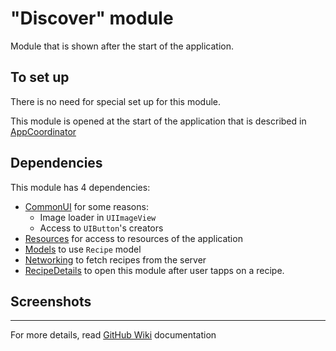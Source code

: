 # "Discover" module

Module that is shown after the start of the application.

## To set up

There is no need for special set up for this module.

This module is opened at the start of the application that is described in [AppCoordinator](https://github.com/iCookbook/Cookbook/blob/master/Cookbook/Application/AppCoordinator.swift) 

## Dependencies

This module has 4 dependencies:

- [CommonUI](https://github.com/iCookbook/CommonUI) for some reasons:
    * Image loader in `UIImageView`
    * Access to `UIButton`'s creators
- [Resources](https://github.com/iCookbook/Resources) for access to resources of the application
- [Models](https://github.com/iCookbook/Models) to use `Recipe` model
- [Networking](https://github.com/iCookbook/Networking) to fetch recipes from the server
- [RecipeDetails](https://github.com/iCookbook/RecipeDetails) to open this module after user tapps on a recipe.

## Screenshots

---

For more details, read [GitHub Wiki](https://github.com/iCookbook/Discover/wiki) documentation
